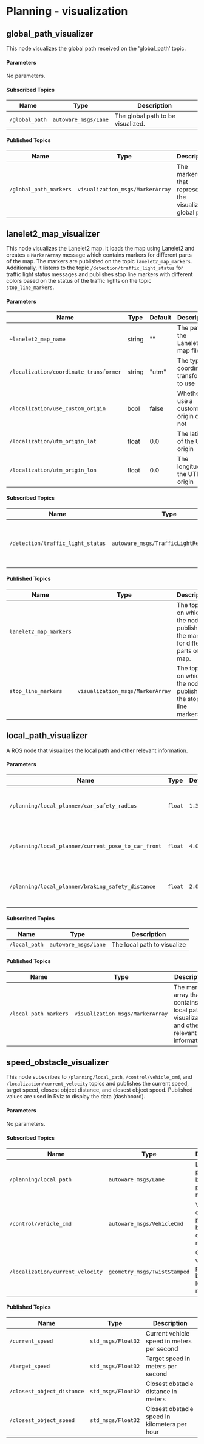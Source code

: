 # Planning - visualization


## global_path_visualizer

This node visualizes the global path received on the 'global_path' topic.


#### Parameters

No parameters.


#### Subscribed Topics

| Name | Type | Description |
| ---- | ---- | ----------- |
| `/global_path` | `autoware_msgs/Lane` | The global path to be visualized. |


#### Published Topics

| Name | Type | Description |
| ---- | ---- | ----------- |
| `/global_path_markers` | `visualization_msgs/MarkerArray` | The markers that represent the visualized global path. |



## lanelet2_map_visualizer

This node visualizes the Lanelet2 map. It loads the map using Lanelet2 and creates a `MarkerArray` message which contains markers for different parts of the map. The markers are published on the topic `lanelet2_map_markers`. Additionally, it listens to the topic `/detection/traffic_light_status` for traffic light status messages and publishes stop line markers with different colors based on the status of the traffic lights on the topic `stop_line_markers`.


#### Parameters

| Name | Type | Default | Description |
| ---- | ---- | ------- | ----------- |
| `~lanelet2_map_name` | string | "" | The path to the Lanelet2 map file |
| `/localization/coordinate_transformer` | string | "utm" | The type of coordinate transformer to use |
| `/localization/use_custom_origin` | bool | false | Whether to use a custom origin or not |
| `/localization/utm_origin_lat` | float | 0.0 | The latitude of the UTM origin |
| `/localization/utm_origin_lon` | float | 0.0 | The longitude of the UTM origin |


#### Subscribed Topics

| Name | Type | Description |
| ---- | ---- | ----------- |
| `/detection/traffic_light_status` | `autoware_msgs/TrafficLightResultArray` | The topic the node listens to for traffic light status messages. |


#### Published Topics

| Name | Type | Description |
| ---- | ---- | ----------- |
| `lanelet2_map_markers` |  | The topic on which the node publishes the markers for different parts of the map. |
| `stop_line_markers` | `visualization_msgs/MarkerArray` | The topic on which the node publishes the stop line markers. |



## local_path_visualizer

A ROS node that visualizes the local path and other relevant information.


#### Parameters

| Name | Type | Default | Description |
| --- | --- | --- | --- |
| `/planning/local_planner/car_safety_radius` | `float` | `1.3` | Safety radius of the car used for visualization |
| `/planning/local_planner/current_pose_to_car_front` | `float` | `4.0` | Distance between the current pose and the car front |
| `/planning/local_planner/braking_safety_distance` | `float` | `2.0` | Safety distance to use for braking visualization |


#### Subscribed Topics

| Name | Type | Description |
| --- | --- | --- |
| `/local_path` | `autoware_msgs/Lane` | The local path to visualize |


#### Published Topics

| Name | Type | Description |
| --- | --- | --- |
| `/local_path_markers` | `visualization_msgs/MarkerArray` | The marker array that contains the local path visualization and other relevant information |



## speed_obstacle_visualizer

This node subscribes to `/planning/local_path`, `/control/vehicle_cmd`, and `/localization/current_velocity` topics and publishes the current speed, target speed, closest object distance, and closest object speed. Published values are used in Rviz to display the data (dashboard).


#### Parameters

No parameters.


#### Subscribed Topics

| Name | Type | Description |
| --- | --- | --- |
| `/planning/local_path` | `autoware_msgs/Lane` | Local path published by the planning module |
| `/control/vehicle_cmd` | `autoware_msgs/VehicleCmd` | Vehicle command published by the control module |
| `/localization/current_velocity` | `geometry_msgs/TwistStamped` | Current velocity published by the localization module |


#### Published Topics

| Name | Type | Description |
| --- | --- | --- |
| `/current_speed` | `std_msgs/Float32` | Current vehicle speed in meters per second |
| `/target_speed` | `std_msgs/Float32` | Target speed in meters per second |
| `/closest_object_distance` | `std_msgs/Float32` | Closest obstacle distance in meters |
| `/closest_object_speed` | `std_msgs/Float32` | Closest obstacle speed in kilometers per hour |

